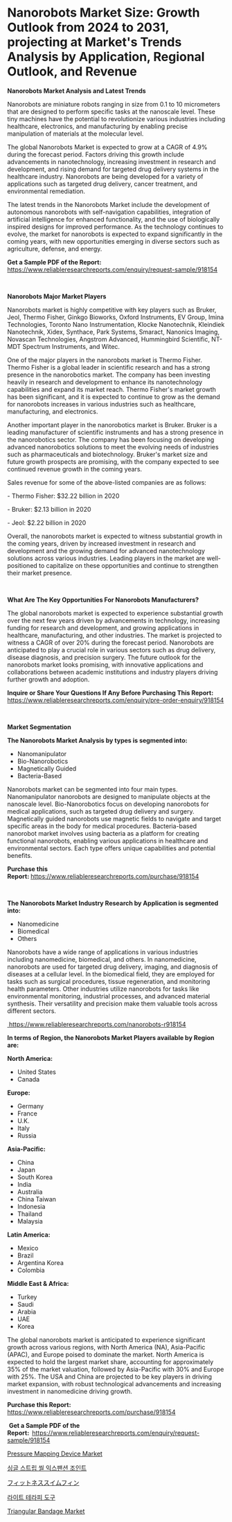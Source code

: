 <p><h1>Nanorobots Market Size: Growth Outlook from 2024 to 2031, projecting at Market's Trends Analysis by Application, Regional Outlook, and Revenue</h1></p><p><strong>Nanorobots Market Analysis and Latest Trends</strong></p>
<p><p>Nanorobots are miniature robots ranging in size from 0.1 to 10 micrometers that are designed to perform specific tasks at the nanoscale level. These tiny machines have the potential to revolutionize various industries including healthcare, electronics, and manufacturing by enabling precise manipulation of materials at the molecular level.</p><p>The global Nanorobots Market is expected to grow at a CAGR of 4.9% during the forecast period. Factors driving this growth include advancements in nanotechnology, increasing investment in research and development, and rising demand for targeted drug delivery systems in the healthcare industry. Nanorobots are being developed for a variety of applications such as targeted drug delivery, cancer treatment, and environmental remediation.</p><p>The latest trends in the Nanorobots Market include the development of autonomous nanorobots with self-navigation capabilities, integration of artificial intelligence for enhanced functionality, and the use of biologically inspired designs for improved performance. As the technology continues to evolve, the market for nanorobots is expected to expand significantly in the coming years, with new opportunities emerging in diverse sectors such as agriculture, defense, and energy.</p></p>
<p><strong>Get a Sample PDF of the Report:&nbsp;</strong> <a href="https://www.reliableresearchreports.com/enquiry/request-sample/918154">https://www.reliableresearchreports.com/enquiry/request-sample/918154</a></p>
<p>&nbsp;</p>
<p><strong>Nanorobots Major Market Players</strong></p>
<p><p>Nanorobots market is highly competitive with key players such as Bruker, Jeol, Thermo Fisher, Ginkgo Bioworks, Oxford Instruments, EV Group, Imina Technologies, Toronto Nano Instrumentation, Klocke Nanotechnik, Kleindiek Nanotechnik, Xidex, Synthace, Park Systems, Smaract, Nanonics Imaging, Novascan Technologies, Angstrom Advanced, Hummingbird Scientific, NT-MDT Spectrum Instruments, and Witec.</p><p>One of the major players in the nanorobots market is Thermo Fisher. Thermo Fisher is a global leader in scientific research and has a strong presence in the nanorobotics market. The company has been investing heavily in research and development to enhance its nanotechnology capabilities and expand its market reach. Thermo Fisher's market growth has been significant, and it is expected to continue to grow as the demand for nanorobots increases in various industries such as healthcare, manufacturing, and electronics.</p><p>Another important player in the nanorobotics market is Bruker. Bruker is a leading manufacturer of scientific instruments and has a strong presence in the nanorobotics sector. The company has been focusing on developing advanced nanorobotics solutions to meet the evolving needs of industries such as pharmaceuticals and biotechnology. Bruker's market size and future growth prospects are promising, with the company expected to see continued revenue growth in the coming years.</p><p>Sales revenue for some of the above-listed companies are as follows:</p><p>- Thermo Fisher: $32.22 billion in 2020</p><p>- Bruker: $2.13 billion in 2020</p><p>- Jeol: $2.22 billion in 2020</p><p>Overall, the nanorobots market is expected to witness substantial growth in the coming years, driven by increased investment in research and development and the growing demand for advanced nanotechnology solutions across various industries. Leading players in the market are well-positioned to capitalize on these opportunities and continue to strengthen their market presence.</p></p>
<p>&nbsp;</p>
<p><strong>What Are The Key Opportunities For Nanorobots Manufacturers?</strong></p>
<p><p>The global nanorobots market is expected to experience substantial growth over the next few years driven by advancements in technology, increasing funding for research and development, and growing applications in healthcare, manufacturing, and other industries. The market is projected to witness a CAGR of over 20% during the forecast period. Nanorobots are anticipated to play a crucial role in various sectors such as drug delivery, disease diagnosis, and precision surgery. The future outlook for the nanorobots market looks promising, with innovative applications and collaborations between academic institutions and industry players driving further growth and adoption.</p></p>
<p><strong>Inquire or Share Your Questions If Any Before Purchasing This Report:</strong> <a href="https://www.reliableresearchreports.com/enquiry/pre-order-enquiry/918154">https://www.reliableresearchreports.com/enquiry/pre-order-enquiry/918154</a></p>
<p>&nbsp;</p>
<p><strong>Market Segmentation</strong></p>
<p><strong>The Nanorobots Market Analysis by types is segmented into:</strong></p>
<p><ul><li>Nanomanipulator</li><li>Bio-Nanorobotics</li><li>Magnetically Guided</li><li>Bacteria-Based</li></ul></p>
<p><p>Nanorobots market can be segmented into four main types. Nanomanipulator nanorobots are designed to manipulate objects at the nanoscale level. Bio-Nanorobotics focus on developing nanorobots for medical applications, such as targeted drug delivery and surgery. Magnetically guided nanorobots use magnetic fields to navigate and target specific areas in the body for medical procedures. Bacteria-based nanorobot market involves using bacteria as a platform for creating functional nanorobots, enabling various applications in healthcare and environmental sectors. Each type offers unique capabilities and potential benefits.</p></p>
<p><strong>Purchase this Report:&nbsp;</strong><a href="https://www.reliableresearchreports.com/purchase/918154">https://www.reliableresearchreports.com/purchase/918154</a></p>
<p>&nbsp;</p>
<p><strong>The Nanorobots Market Industry Research by Application is segmented into:</strong></p>
<p><ul><li>Nanomedicine</li><li>Biomedical</li><li>Others</li></ul></p>
<p><p>Nanorobots have a wide range of applications in various industries including nanomedicine, biomedical, and others. In nanomedicine, nanorobots are used for targeted drug delivery, imaging, and diagnosis of diseases at a cellular level. In the biomedical field, they are employed for tasks such as surgical procedures, tissue regeneration, and monitoring health parameters. Other industries utilize nanorobots for tasks like environmental monitoring, industrial processes, and advanced material synthesis. Their versatility and precision make them valuable tools across different sectors.</p></p>
<p><a href="https://www.reliableresearchreports.com/nanorobots-r918154">&nbsp;https://www.reliableresearchreports.com/nanorobots-r918154</a></p>
<p><strong>In terms of Region, the Nanorobots Market Players available by Region are:</strong></p>
<p>
    <p> <strong> North America: </strong>
        <ul>
            <li>United States</li>
            <li>Canada</li>
        </ul>
        </p> 
    <p> <strong> Europe: </strong>
        <ul>
            <li>Germany</li>
            <li>France</li>
            <li>U.K.</li>
            <li>Italy</li>
            <li>Russia</li>
        </ul>
        </p> 
    <p> <strong> Asia-Pacific: </strong>
        <ul>
            <li>China</li>
            <li>Japan</li>
            <li>South Korea</li>
            <li>India</li>
            <li>Australia</li>
            <li>China Taiwan</li>
            <li>Indonesia</li>
            <li>Thailand</li>
            <li>Malaysia</li>
        </ul>
        </p> 
    <p> <strong> Latin America: </strong>
        <ul>
            <li>Mexico</li>
            <li>Brazil</li>
            <li>Argentina Korea</li>
            <li>Colombia</li>
        </ul>
        </p> 
    <p> <strong> Middle East & Africa: </strong>
        <ul>
            <li>Turkey</li>
            <li>Saudi</li>
            <li>Arabia</li>
            <li>UAE</li>
            <li>Korea</li>
        </ul>
    </p>
    </p>
<p><p>The global nanorobots market is anticipated to experience significant growth across various regions, with North America (NA), Asia-Pacific (APAC), and Europe poised to dominate the market. North America is expected to hold the largest market share, accounting for approximately 35% of the market valuation, followed by Asia-Pacific with 30% and Europe with 25%. The USA and China are projected to be key players in driving market expansion, with robust technological advancements and increasing investment in nanomedicine driving growth.</p></p>
<p><strong>Purchase this Report: </strong><a href="https://www.reliableresearchreports.com/purchase/918154">https://www.reliableresearchreports.com/purchase/918154</a></p>
<p>&nbsp;<strong>Get a Sample PDF of the Report:&nbsp;&nbsp;</strong><a href="https://www.reliableresearchreports.com/enquiry/request-sample/918154">https://www.reliableresearchreports.com/enquiry/request-sample/918154</a></p>
<p><strong></strong></p>
<p><p><a href="https://www.linkedin.com/pulse/pressure-mapping-device-market-size-outlook-forecast-vwn8c?trackingId=Rz15%2FWfbvgpQfCsHBRGrYw%3D%3D">Pressure Mapping Device Market</a></p><p><a href="https://github.com/PercyHagernes9778/Market-Research-Report-List-1/blob/main/148885250534.md">싱글 스트립 씰 익스팬션 조인트</a></p><p><a href="https://github.com/mares423/Market-Research-Report-List-1/blob/main/580054053974.md">フィットネススイムフィン</a></p><p><a href="https://github.com/rsg307664904/Market-Research-Report-List-2/blob/main/565370650535.md">라이트 테라피 도구</a></p><p><a href="https://www.linkedin.com/pulse/triangular-bandage-market-size-outlook-forecast-2024-2031-pehge">Triangular Bandage Market</a></p></p>
